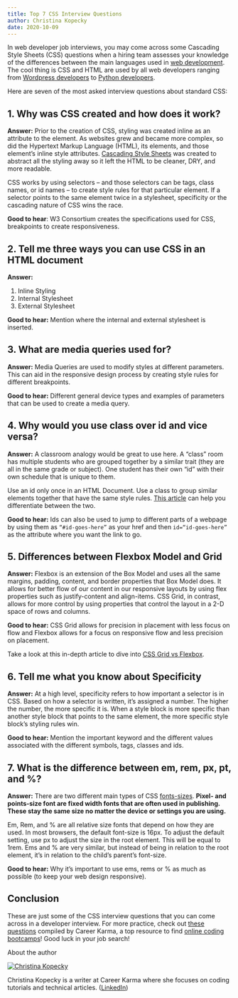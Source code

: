 ```yaml
---
title: Top 7 CSS Interview Questions
author: Christina Kopecky 
date: 2020-10-09
---
```

In web developer job interviews, you may come across some Cascading Style Sheets (CSS) questions when a hiring team assesses your knowledge of the differences between the main languages used in [web development](https://careerkarma.com/blog/best-web-developer-bootcamps/). The cool thing is CSS and HTML are used by all web developers ranging from [Wordpress developers](careerkarma.com/careers/wordpress-developer/) to [Python developers](https://careerkarma.com/blog/how-to-learn-python/).

Here are seven of the most asked interview questions about standard CSS:

## 1. Why was CSS created and how does it work? 

**Answer:** Prior to the creation of CSS, styling was created inline as an attribute to the element. As websites grew and became more complex, so did the Hypertext Markup Language (HTML), its elements, and those element’s inline style attributes. [Cascading Style Sheets](https://careerkarma.com/blog/what-is-css/) was created to abstract all the styling away so it left the HTML to be cleaner, DRY, and more readable. 

CSS works by using selectors – and those selectors can be tags, class names, or id names	– to create style rules for that particular element. If a selector points to the same element twice in a stylesheet, specificity or the cascading nature of CSS wins the race. 

**Good to hear**: W3 Consortium creates the specifications used for CSS, breakpoints to create responsiveness.

## 2. Tell me three ways you can use CSS in an HTML document

**Answer:**

1. Inline Styling
2. Internal Stylesheet
3. External Stylesheet

**Good to hear:** Mention where the internal and external stylesheet is inserted. 

## 3. What are media queries used for? 

**Answer:** Media Queries are used to modify styles at different parameters. This can aid in the responsive design process by creating style rules for different breakpoints. 

**Good to hear:** Different general device types and examples of parameters that can be used to create a media query.

## 4. Why would you use class over id and vice versa?

**Answer:** A classroom analogy would be great to use here. A “class” room has multiple students who are grouped together by a similar trait (they are all in the same grade or subject). One student has their own “id” with their own schedule that is unique to them.

Use an id only once in an HTML Document. Use a class to group similar elements together that have the same style rules. [This article](https://careerkarma.com/blog/css-class-vs-id-2) can help you differentiate between the two.

**Good to hear:** Ids can also be used to jump to different parts of a webpage by using them as `“#id-goes-here”` as your href and then `id=“id-goes-here”` as the attribute where you want the link to go.

## 5. Differences between Flexbox Model and Grid

**Answer:** Flexbox is an extension of the Box Model and uses all the same margins, padding, content, and border properties that Box Model does.  It allows for better flow of our content in our responsive layouts by using flex properties such as justify-content and align-items. CSS Grid, in contrast, allows for more control by using properties that control the layout in a 2-D space of rows and columns.

**Good to hear:** CSS Grid allows for precision in placement with less focus on flow and Flexbox allows for a focus on responsive flow and less precision on placement. 

Take a look at this in-depth article to dive into [CSS Grid vs Flexbox]( https://careerkarma.com/blog/css-grid-vs-flexbox).

## 6. Tell me what you know about Specificity

**Answer:** At a high level, specificity refers to how important a selector is in CSS. Based on how a selector is written, it’s assigned a number. The higher the number, the more specific it is. When a style block is more specific than another style block that points to the same element, the more specific style block’s styling rules win. 

**Good to hear:** Mention the important keyword and the different values associated with the different symbols, tags, classes and ids. 

## 7. What is the difference between em, rem, px, pt, and %? 

**Answer:** There are two different main types of CSS [fonts-sizes](https://careerkarma.com/blog/css-font-size/). **Pixel- and points-size font are fixed width fonts that are often used in publishing. These stay the same size no matter the device or settings you are using.**

Em, Rem, and % are all relative size fonts that depend on how they are used. In most browsers, the default font-size is 16px. To adjust the default setting, use px to adjust the size in the root element. This will be equal to 1rem. Ems and % are very similar, but instead of being in relation to the root element, it’s in relation to the child’s parent’s font-size. 

**Good to hear:** Why it’s important to use ems, rems or % as much as possible (to keep your web design responsive). 

## Conclusion
These are just some of the CSS interview questions that you can come across in a developer interview. For more practice, check out [these questions](https://careerkarma.com/blog/css-interview-questions) compiled by Career Karma, a top resource to find [online coding bootcamps](https://careerkarma.com/blog/best-online-coding-bootcamps/)! Good luck in your job search!

About the author

<a href="https://careerkarma.com/blog/author/christina-kopecky/"><img alt="Christina Kopecky" src="https://careerkarma.com/blog/wp-content/uploads/2020/06/image-3-300x300.png"></a>

Christina Kopecky is a writer at Career Karma where she focuses on coding tutorials and technical articles. ([LinkedIn](https://www.linkedin.com/in/cmvnk/))
